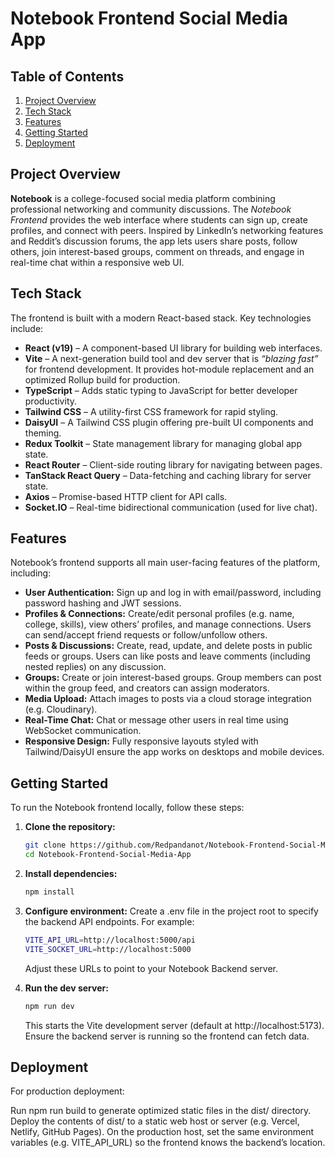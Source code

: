 # Notebook Frontend Social Media App

## Table of Contents

1. [Project Overview](#project-overview)
2. [Tech Stack](#tech-stack)
3. [Features](#features)
4. [Getting Started](#getting-started)
5. [Deployment](#deployment)

## Project Overview

**Notebook** is a college-focused social media platform combining professional networking and community discussions. The _Notebook Frontend_ provides the web interface where students can sign up, create profiles, and connect with peers. Inspired by LinkedIn’s networking features and Reddit’s discussion forums, the app lets users share posts, follow others, join interest-based groups, comment on threads, and engage in real-time chat within a responsive web UI.

## Tech Stack

The frontend is built with a modern React-based stack. Key technologies include:

- **React (v19)** – A component-based UI library for building web interfaces.
- **Vite** – A next-generation build tool and dev server that is _“blazing fast”_ for frontend development. It provides hot-module replacement and an optimized Rollup build for production.
- **TypeScript** – Adds static typing to JavaScript for better developer productivity.
- **Tailwind CSS** – A utility-first CSS framework for rapid styling.
- **DaisyUI** – A Tailwind CSS plugin offering pre-built UI components and theming.
- **Redux Toolkit** – State management library for managing global app state.
- **React Router** – Client-side routing library for navigating between pages.
- **TanStack React Query** – Data-fetching and caching library for server state.
- **Axios** – Promise-based HTTP client for API calls.
- **Socket.IO** – Real-time bidirectional communication (used for live chat).

## Features

Notebook’s frontend supports all main user-facing features of the platform, including:

- **User Authentication:** Sign up and log in with email/password, including password hashing and JWT sessions.
- **Profiles & Connections:** Create/edit personal profiles (e.g. name, college, skills), view others’ profiles, and manage connections. Users can send/accept friend requests or follow/unfollow others.
- **Posts & Discussions:** Create, read, update, and delete posts in public feeds or groups. Users can like posts and leave comments (including nested replies) on any discussion.
- **Groups:** Create or join interest-based groups. Group members can post within the group feed, and creators can assign moderators.
- **Media Upload:** Attach images to posts via a cloud storage integration (e.g. Cloudinary).
- **Real-Time Chat:** Chat or message other users in real time using WebSocket communication.
- **Responsive Design:** Fully responsive layouts styled with Tailwind/DaisyUI ensure the app works on desktops and mobile devices.

## Getting Started

To run the Notebook frontend locally, follow these steps:

1.  **Clone the repository:**

    ```bash
    git clone https://github.com/Redpandanot/Notebook-Frontend-Social-Media-App.git
    cd Notebook-Frontend-Social-Media-App
    ```

2.  **Install dependencies:**

    ```bash
    npm install
    ```

3.  **Configure environment:** Create a .env file in the project root to specify the backend API endpoints. For example:

    ```bash
    VITE_API_URL=http://localhost:5000/api
    VITE_SOCKET_URL=http://localhost:5000
    ```

    Adjust these URLs to point to your Notebook Backend server.

4.  **Run the dev server:**

    ```bash
    npm run dev
    ```

    This starts the Vite development server (default at http://localhost:5173). Ensure the backend server is running so the frontend can fetch data.

## Deployment

For production deployment:

Run npm run build to generate optimized static files in the dist/ directory.
Deploy the contents of dist/ to a static web host or server (e.g. Vercel, Netlify, GitHub Pages).
On the production host, set the same environment variables (e.g. VITE_API_URL) so the frontend knows the backend’s location.
